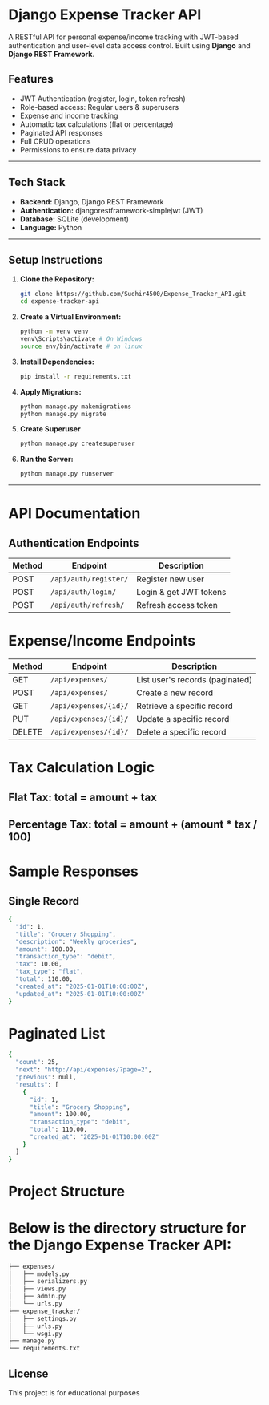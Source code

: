 # Django Expense Tracker API

A RESTful API for personal expense/income tracking with JWT-based authentication and user-level data access control. Built using **Django** and **Django REST Framework**.

## Features

- JWT Authentication (register, login, token refresh)
- Role-based access: Regular users & superusers
- Expense and income tracking
- Automatic tax calculations (flat or percentage)
- Paginated API responses
- Full CRUD operations
- Permissions to ensure data privacy

---

## Tech Stack

- **Backend:** Django, Django REST Framework
- **Authentication:** djangorestframework-simplejwt (JWT)
- **Database:** SQLite (development)
- **Language:** Python 

---

## Setup Instructions

1. **Clone the Repository:**

   ```bash
   git clone https://github.com/Sudhir4500/Expense_Tracker_API.git
   cd expense-tracker-api

2. **Create a Virtual Environment:**
    ```bash
    python -m venv venv
    venv\Scripts\activate # On Windows
    source env/bin/activate # on linux

3. **Install Dependencies:**
    ```bash
    pip install -r requirements.txt

4. **Apply Migrations:**
    ```bash
    python manage.py makemigrations
    python manage.py migrate

5. **Create Superuser**
    ```bash
    python manage.py createsuperuser
6. **Run the Server:**
    ```bash
    python manage.py runserver

---

# API Documentation
## Authentication Endpoints
| Method | Endpoint              | Description            |
| ------ | --------------------- | ---------------------- |
| POST   | `/api/auth/register/` | Register new user      |
| POST   | `/api/auth/login/`    | Login & get JWT tokens |
| POST   | `/api/auth/refresh/`  | Refresh access token   |

# Expense/Income Endpoints
| Method | Endpoint              | Description                     |
| ------ | --------------------- | ------------------------------- |
| GET    | `/api/expenses/`      | List user's records (paginated) |
| POST   | `/api/expenses/`      | Create a new record             |
| GET    | `/api/expenses/{id}/` | Retrieve a specific record      |
| PUT    | `/api/expenses/{id}/` | Update a specific record        |
| DELETE | `/api/expenses/{id}/` | Delete a specific record        |

# Tax Calculation Logic
## Flat Tax: total = amount + tax
## Percentage Tax: total = amount + (amount * tax / 100)

# Sample Responses
## Single Record
```bash
{
  "id": 1,
  "title": "Grocery Shopping",
  "description": "Weekly groceries",
  "amount": 100.00,
  "transaction_type": "debit",
  "tax": 10.00,
  "tax_type": "flat",
  "total": 110.00,
  "created_at": "2025-01-01T10:00:00Z",
  "updated_at": "2025-01-01T10:00:00Z"
}
```

# Paginated List
```bash
{
  "count": 25,
  "next": "http://api/expenses/?page=2",
  "previous": null,
  "results": [
    {
      "id": 1,
      "title": "Grocery Shopping",
      "amount": 100.00,
      "transaction_type": "debit",
      "total": 110.00,
      "created_at": "2025-01-01T10:00:00Z"
    }
  ]
}
```



# Project Structure
# Below is the directory structure for the Django Expense Tracker API:
   ```bash
├── expenses/
│   ├── models.py
│   ├── serializers.py
│   ├── views.py
│   ├── admin.py
│   └── urls.py
├── expense_tracker/
│   ├── settings.py
│   ├── urls.py
│   └── wsgi.py
├── manage.py
└── requirements.txt

```
## License
This project is for educational purposes







